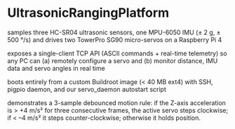 # UltrasonicRangingPlatform
samples three HC-SR04 ultrasonic sensors, one MPU-6050 IMU (± 2 g, ± 500 °/s) and drives two TowerPro SG90 micro-servos on a Raspberry Pi 4

exposes a single-client TCP API (ASCII commands + real-time telemetry) so any PC can (a) remotely configure a servo and (b) monitor distance, IMU data and servo angles in real time

boots entirely from a custom Buildroot image (< 40 MB ext4) with SSH, pigpio daemon, and our servo_daemon autostart script

demonstrates a 3-sample debounced motion rule: if the Z-axis acceleration is > +4 m/s² for three consecutive frames, the active servo steps clockwise; if < –4 m/s² it steps counter-clockwise; otherwise it holds position.
